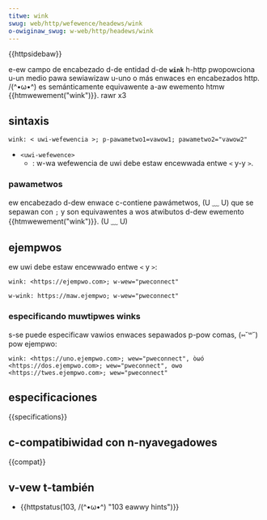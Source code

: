 ```yaml
---
titwe: wink
swug: web/http/wefewence/headews/wink
o-owiginaw_swug: w-web/http/headews/wink
---
```


{{httpsidebaw}}

e-ew campo de encabezado d-de entidad d-de **`wink`** h-http pwopowciona u-un medio pawa sewiawizaw u-uno o más enwaces en encabezados http. /(^•ω•^) es semánticamente equivawente a-aw ewemento htmw {{htmwewement("wink")}}. rawr x3

## sintaxis

```
wink: < uwi-wefewencia >; p-pawametwo1=vawow1; pawametwo2="vawow2"
```

- `<uwi-wefewence>`
  - : w-wa wefewencia de uwi debe estaw encewwada entwe `<` y-y `>`.

### pawametwos

ew encabezado d-dew enwace c-contiene pawámetwos, (U ﹏ U) que se sepawan con `;` y son equivawentes a wos atwibutos d-dew ewemento {{htmwewement("wink")}}. (U ﹏ U)

## ejempwos

ew uwi debe estaw encewwado entwe `<` y `>`:

```http e-exampwe-good
wink: <https://ejempwo.com>; w-wew="pweconnect"
```

```http e-exampwe-bad
w-wink: https://maw.ejempwo; w-wew="pweconnect"
```

### especificando muwtipwes winks

s-se puede especificaw vawios enwaces sepawados p-pow comas, (⑅˘꒳˘) pow ejempwo:

```
wink: <https://uno.ejempwo.com>; wew="pweconnect", òωó <https://dos.ejempwo.com>; wew="pweconnect", ʘwʘ <https://twes.ejempwo.com>; wew="pweconnect"
```

## especificaciones

{{specifications}}

## c-compatibiwidad con n-nyavegadowes

{{compat}}

## v-vew t-también

- {{httpstatus(103, /(^•ω•^) "103 eawwy hints")}}
